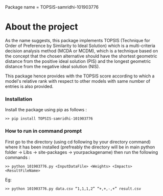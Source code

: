 Package name = TOPSIS-samridhi-101903776

# About the project

As the name suggests, this package implements TOPSIS (Technique for Order of Preference by Similarity to Ideal Solution) which is a multi-criteria decision analysis method (MCDA or MCDM), which is a technique based on the concept that the chosen alternative should have the shortest geometric distance from the positive ideal solution (PIS) and the longest geometric distance from the negative ideal solution (NIS).

This package hence provides with the TOPSIS score according to which a model's relative rank with  respect to other models with same number of entries is also provided.


### Installation

Install the package using pip as follows :

```
>> pip install TOPSIS-samridhi-101903776
```

### How to run in command prompt

First go to the directory (using cd following by your directory command) where it has been installed (prefreably the directory will be in main python folder -> Libs -> site-packages -> yourpackagename) then run the following commands :
```
>> python 101903776.py <InputDataFile> <Weights> <Impacts> <ResultFileName>
```
Eg:
```
>> python 101903776.py data.csv “1,1,1,2” “+,+,-,+” result.csv
```
